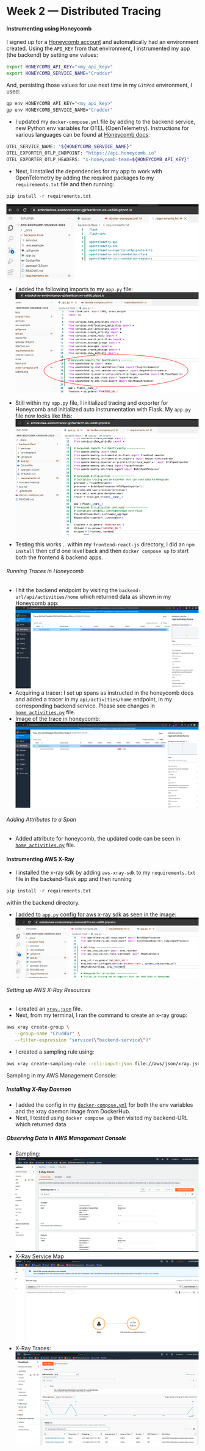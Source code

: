 # Week 2 — Distributed Tracing

#### Instrumenting using Honeycomb
I signed up for a [Honeycomb account](https://ui.honeycomb.io/login) and automatically had an environment created. Using the `API_KEY` from that environment, I instrumented my app (the backend) by setting env values:
```bash
export HONEYCOMB_API_KEY="<my_api_key>"
export HONEYCOMB_SERVICE_NAME="Cruddur"
```
And, persisting those values for use next time in my `GitPod` environment, I used:
```bash
gp env HONEYCOMB_API_KEY="<my_api_key>"
gp env HONEYCOMB_SERVICE_NAME="Cruddur"
```
- I updated my `docker-compose.yml` file by adding to the backend service, new Python env variables for OTEL (OpenTelemetry). Instructions for various languages can be found at [Honeycomb docs](https://docs.honeycomb.io/quickstart/#step-3-instrument-your-application-to-send-telemetry-data-to-honeycomb):
``` sh
OTEL_SERVICE_NAME: "${HONEYCOMB_SERVICE_NAME}"
OTEL_EXPORTER_OTLP_ENDPOINT: "https://api.honeycomb.io"
OTEL_EXPORTER_OTLP_HEADERS: "x-honeycomb-team=${HONEYCOMB_API_KEY}"
```
- Next, I installed the dependencies for my app to work with OpenTelemetry by adding the required packages to my `requirements.txt` file and then running:
```python
pip install -r requirements.txt
```
![image](https://github.com/erdookuhwa/aws-bootcamp-cruddur-2023/blob/main/_docs/assets/week2_opentelemetryDependencies.png)

- I added the following imports to my `app.py` file:
![image](https://github.com/erdookuhwa/aws-bootcamp-cruddur-2023/blob/main/_docs/assets/week2_honeycombImports.png)

- Still within my `app.py` file, I initialized tracing and exporter for Honeycomb and initialized auto instrumentation with Flask. My `app.py` file now looks like this:
![image](https://github.com/erdookuhwa/aws-bootcamp-cruddur-2023/blob/main/_docs/assets/week2_honeycombInstrumentationInApp.png)

- Testing this works... within my `frontend-react-js` directory, I did an `npm install` then cd'd one level back and then `docker compose up` to start both the frontend & backend apps.

###### Running Traces in Honeycomb
- I hit the backend endpoint by visiting the `backend-url/api/activities/home` which returned data as shown in my Honeycomb app:
![image](https://github.com/erdookuhwa/aws-bootcamp-cruddur-2023/blob/main/_docs/assets/week2_spanInHoneyComb.png)
- Acquiring a tracer: I set up spans as instructed in the honeycomb docs and added a tracer in my `api/activities/home` endpoint, in my corresponding backend service. Please see changes in [`home_activities.py`](https://github.com/erdookuhwa/aws-bootcamp-cruddur-2023/blob/main/backend-flask/services/home_activities.py) file.
- Image of the trace in honeycomb:
![image](https://github.com/erdookuhwa/aws-bootcamp-cruddur-2023/blob/main/_docs/assets/week2_tracesInHoneyComb.png)

###### Adding Attributes to a Span
- Added attribute for honeycomb, the updated code can be seen in [`home_activities.py`](https://github.com/erdookuhwa/aws-bootcamp-cruddur-2023/blob/main/backend-flask/services/home_activities.py) file.

#### Instrumenting AWS X-Ray
- I installed the x-ray sdk by adding `aws-xray-sdk` to my `requirements.txt` file in the backend-flask app and then running 
```python
pip install -r requirements.txt
```
within the backend directory.
- I added to `app.py` config for aws x-ray sdk as seen in the image:
![image](https://github.com/erdookuhwa/aws-bootcamp-cruddur-2023/blob/main/_docs/assets/week2_addXRaytoApp.png)
###### Setting up AWS X-Ray Resources
- I created an [`xray.json`](https://github.com/erdookuhwa/aws-bootcamp-cruddur-2023/blob/main/aws/json/xray.json) file.
- Next, from my terminal, I ran the command to create an x-ray group:
```sh
aws xray create-group \
   --group-name "Cruddur" \
   --filter-expression "service(\"backend-service\")"
```
- I created a sampling rule using:
```sh
aws xray create-sampling-rule --cli-input-json file://aws/json/xray.json
```
Sampling in my AWS Management Console:

##### Installing X-Ray Daemon
- I added the config in my [`docker-compose.yml`](https://github.com/erdookuhwa/aws-bootcamp-cruddur-2023/blob/main/docker-compose.yml) for both the env variables and the xray daemon image from DockerHub.
- Next, I tested using `docker compose up` then visited my backend-URL which returned data.

##### Observing Data in AWS Management Console
- Sampling:
![image](https://github.com/erdookuhwa/aws-bootcamp-cruddur-2023/blob/main/_docs/assets/week2_SamplingInAWSPortal.png)
- X-Ray Service Map
![image](https://github.com/erdookuhwa/aws-bootcamp-cruddur-2023/blob/main/_docs/assets/week2_xrayServiceMap.png)
- X-Ray Traces:
![image](https://github.com/erdookuhwa/aws-bootcamp-cruddur-2023/blob/main/_docs/assets/week2_xrayTraces.png)
































